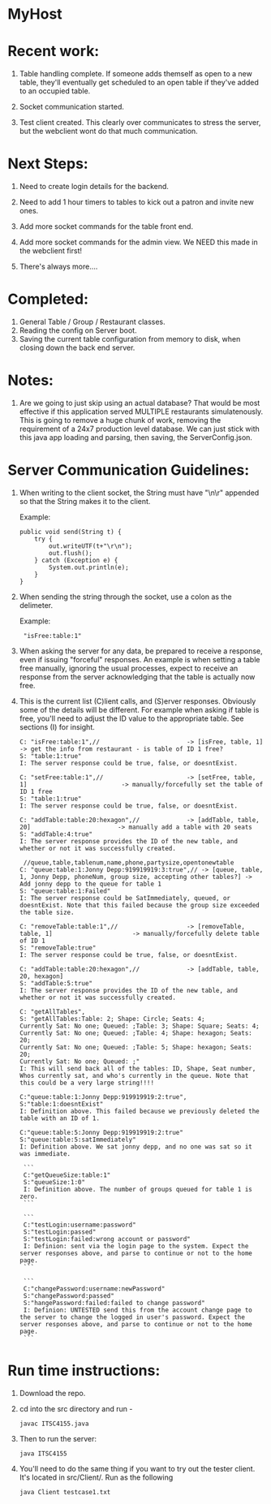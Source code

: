 # MyHost


Recent work:
============

1. Table handling complete. If someone adds themself as open to a new table, they'll eventually get scheduled to an open table
	if they've added to an occupied table. 

2. Socket communication started.

3. Test client created. This clearly over communicates to stress the server, but the webclient wont do that much communication.


Next Steps:
===========

1. Need to create login details for the backend. 

2. Need to add 1 hour timers to tables to kick out a patron and invite new ones. 

3. Add more socket commands for the table front end.

4. Add more socket commands for the admin view. We NEED this made in the webclient first! 

5. There's always more....

Completed:
==========

1. General Table / Group / Restaurant classes.
2. Reading the config on Server boot.
3. Saving the current table configuration from memory to disk, when closing down the back end server.


Notes:
======

1. Are we going to just skip using an actual database? That would be most effective if this application served MULTIPLE restaurants simulatenously. 
   This is going to remove a huge chunk of work, removing the requirement of a 24x7 production level database. We can just stick with this java app
   loading and parsing, then saving, the ServerConfig.json. 


Server Communication Guidelines:
================================

1. When writing to the client socket, the String must have "\n\r" appended so that the String makes it to the client.

	Example:
	```
	public void send(String t) {
		try {
			out.writeUTF(t+"\r\n");
			out.flush();
		} catch (Exception e) {
			System.out.println(e);
		}
	}
	```

2. When sending the string through the socket, use a colon as the delimeter.

	Example:

		"isFree:table:1"


3. When asking the server for any data, be prepared to receive a response, even if issuing "forceful" responses.
	An example is when setting a table free manually, ignoring the usual processes, expect to receive an response from the server 
	acknowledging that the table is actually now free. 


4. This is the current list (C)lient calls, and (S)erver responses. Obviously some of the details will be different. For example when asking
	if table is free, you'll need to adjust the ID value to the appropriate table. See sections (I) for insight. 

	```
	C: "isFree:table:1",//                        -> [isFree, table, 1]                           -> get the info from restaurant - is table of ID 1 free? 
	S: "table:1:true"
	I: The server response could be true, false, or doesntExist.
	```

	```
	C: "setFree:table:1",//                       -> [setFree, table, 1]                          -> manually/forcefully set the table of ID 1 free
	S: "table:1:true"
	I: The server response could be true, false, or doesntExist.
	```

	```
	C: "addTable:table:20:hexagon",//             -> [addTable, table, 20]                        -> manually add a table with 20 seats
	S: "addTable:4:true"
	I: The server response provides the ID of the new table, and whether or not it was successfully created.
	```

	```
	 //queue,table,tablenum,name,phone,partysize,opentonewtable
	C: "queue:table:1:Jonny Depp:919919919:3:true",// -> [queue, table, 1, Jonny Depp, phoneNum, group size, accepting other tables?] -> Add jonny depp to the queue for table 1
	S: "queue:table:1:Failed"
	I: The server response could be SatImmediately, queued, or doesntExist. Note that this failed because the group size exceeded the table size.
	```

	```
	C: "removeTable:table:1",//                   -> [removeTable, table, 1]                      -> manually/forcefully delete table of ID 1
	S: "removeTable:true"
	I: The server response could be true, false, or doesntExist.
	```

	```
	C: "addTable:table:20:hexagon",//             -> [addTable, table, 20, hexagon]
	S: "addTable:5:true"
	I: The server response provides the ID of the new table, and whether or not it was successfully created.
	```

	```
	C: "getAllTables",
	S: "getAllTables:Table: 2; Shape: Circle; Seats: 4;
	Currently Sat: No one; Queued: ;Table: 3; Shape: Square; Seats: 4;
	Currently Sat: No one; Queued: ;Table: 4; Shape: hexagon; Seats: 20;
	Currently Sat: No one; Queued: ;Table: 5; Shape: hexagon; Seats: 20;
	Currently Sat: No one; Queued: ;"
	I: This will send back all of the tables: ID, Shape, Seat number, Whos currently sat, and who's currently in the queue. Note that this could be a very large string!!!!
	```

	```
	C:"queue:table:1:Jonny Depp:919919919:2:true",
	S:"table:1:doesntExist"
	I: Definition above. This failed because we previously deleted the table with an ID of 1.
	```

	```
	C:"queue:table:5:Jonny Depp:919919919:2:true"
	S:"queue:table:5:satImmediately"
	I: Definition above. We sat jonny depp, and no one was sat so it was immediate. 
	```

        ```
        C:"getQueueSize:table:1"
        S:"queueSize:1:0"
        I: Definition above. The number of groups queued for table 1 is zero. 
        ```

        ```
        C:"testLogin:username:password"
        S:"testLogin:passed"
        S:"testLogin:failed:wrong account or password"
        I: Definion: sent via the login page to the system. Expect the server responses above, and parse to continue or not to the home page. 
        ```

        ```
        C:"changePassword:username:newPassword"
        S:"changePassword:passed"
        S:"hangePassword:failed:failed to change password"
        I: Definion: UNTESTED send this from the account change page to the server to change the logged in user's password. Expect the server responses above, and parse to continue or not to the home page.
        ```



Run time instructions:
======================

1. Download the repo.

2. cd into the src directory and run - 

	```
	javac ITSC4155.java
	```

3. Then to run the server:

	```
	java ITSC4155
	```

4. You'll need to do the same thing if you want to try out the tester client. It's located in src/Client/. Run as the following

	```
	java Client testcase1.txt
	```





